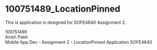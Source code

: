 # 100751489_LocationPinned
 This is application is designed for SOFE4640 Assignment 2.  

 100751489  
 Anish Patel  
 Mobile App Dev - Assignment 2 - LocationPinned Application
 SOFE4640
